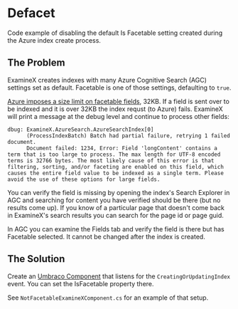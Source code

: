 # Defacet

Code example of disabling the default Is Facetable setting created during the Azure index create process.

## The Problem

ExamineX creates indexes with many Azure Cognitive Search (AGC) settings set as default. Facetable is one of those settings, defaulting to `true`.

[Azure imposes a size limit on facetable fields](https://stackoverflow.com/a/37150145/295686), 32KB. If a field is sent over to be indexed 
and it is over 32KB the index requst (to Azure) fails. ExamineX will print a message at the debug level and continue to process other fields:


    dbug: ExamineX.AzureSearch.AzureSearchIndex[0]
          (ProcessIndexBatch) Batch had partial failure, retrying 1 failed document.
          Document failed: 1234, Error: Field 'longContent' contains a term that is too large to process. The max length for UTF-8 encoded terms is 32766 bytes. The most likely cause of this error is that filtering, sorting, and/or faceting are enabled on this field, which causes the entire field value to be indexed as a single term. Please avoid the use of these options for large fields.

You can verify the field is missing by opening the index's Search Explorer in AGC and searching for content you have verified should be there
(but no results come up). If you know of a particular page that doesn't come back in ExamineX's search results you can search for the page id 
or page guid.

In AGC you can examine the Fields tab and verify the field is there but has Facetable selected. It cannot be changed after the index is created.

## The Solution

Create an [Umbraco Component](https://our.umbraco.com/documentation/Implementation/Composing/#componentcomposer) that listens for the 
`CreatingOrUpdatingIndex` event. You can set the IsFacetable property there.

See `NotFacetableExamineXComponent.cs` for an example of that setup.
